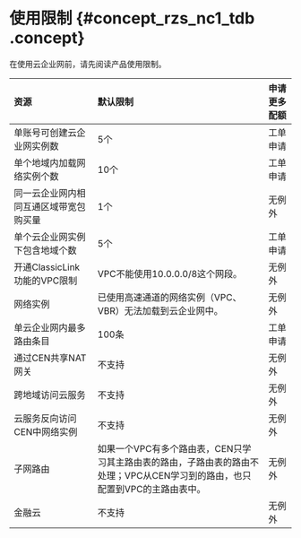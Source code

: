 # 使用限制 {#concept_rzs_nc1_tdb .concept}

在使用云企业网前，请先阅读产品使用限制。

|资源|默认限制|申请更多配额|
|:-|:---|:-----|
|单账号可创建云企业网实例数|5个|工单申请|
|单个地域内加载网络实例个数|10个|工单申请|
|同一云企业网内相同互通区域带宽包购买量|1个|无例外|
|单个云企业网实例下包含地域个数|5个|工单申请|
|开通ClassicLink功能的VPC限制|VPC不能使用10.0.0.0/8这个网段。|无例外|
|网络实例|已使用高速通道的网络实例（VPC、VBR）无法加载到云企业网中。|无例外|
|单云企业网内最多路由条目|100条|工单申请|
|通过CEN共享NAT网关|不支持|无例外|
|跨地域访问云服务|不支持|无例外|
|云服务反向访问CEN中网络实例|不支持|无例外|
|子网路由|如果一个VPC有多个路由表，CEN只学习其主路由表的路由，子路由表的路由不处理；VPC从CEN学习到的路由，也只配置到VPC的主路由表中。|无例外|
|金融云|不支持|无例外|

